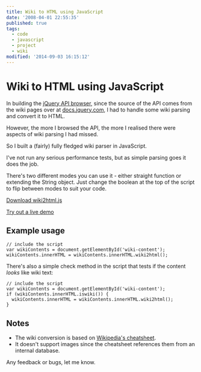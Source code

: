 ```yaml
---
title: Wiki to HTML using JavaScript
date: '2008-04-01 22:55:35'
published: true
tags:
  - code
  - javascript
  - project
  - wiki
modified: '2014-09-03 16:15:12'
---
```

# Wiki to HTML using JavaScript

In building the [jQuery API browser](/jquery-api/), since the source of the API comes from the wiki pages over at [docs.jquery.com](http://docs.jquery.com), I had to handle some wiki parsing and convert it to HTML.

However, the more I browsed the API, the more I realised there were aspects of wiki parsing I had missed.

So I built a (fairly) fully fledged wiki parser in JavaScript.


<!--more-->

I've not run any serious performance tests, but as simple parsing goes it does the job.

There's two different modes you can use it - either straight function or extending the String object.  Just change the boolean at the top of the script to flip between modes to suit your code.

[Download wiki2html.js](/downloads/wiki2html.js)

[Try out a live demo](/demo/wiki2html.html)

## Example usage

<pre><code>// include the script
var wikiContents = document.getElementById('wiki-content');
wikiContents.innerHTML = wikiContents.innerHTML.wiki2html();</code></pre>

There's also a simple check method in the script that tests if the content *looks* like wiki text:

<pre><code>// include the script
var wikiContents = document.getElementById('wiki-content');
if (wikiContents.innerHTML.iswiki()) {
  wikiContents.innerHTML = wikiContents.innerHTML.wiki2html();
}</code></pre>

## Notes

* The wiki conversion is based on [Wikipedia's cheatsheet](http://en.wikipedia.org/wiki/Wikipedia:Cheatsheet).
* It doesn't support images since the cheatsheet references them from an internal database.

Any feedback or bugs, let me know.
